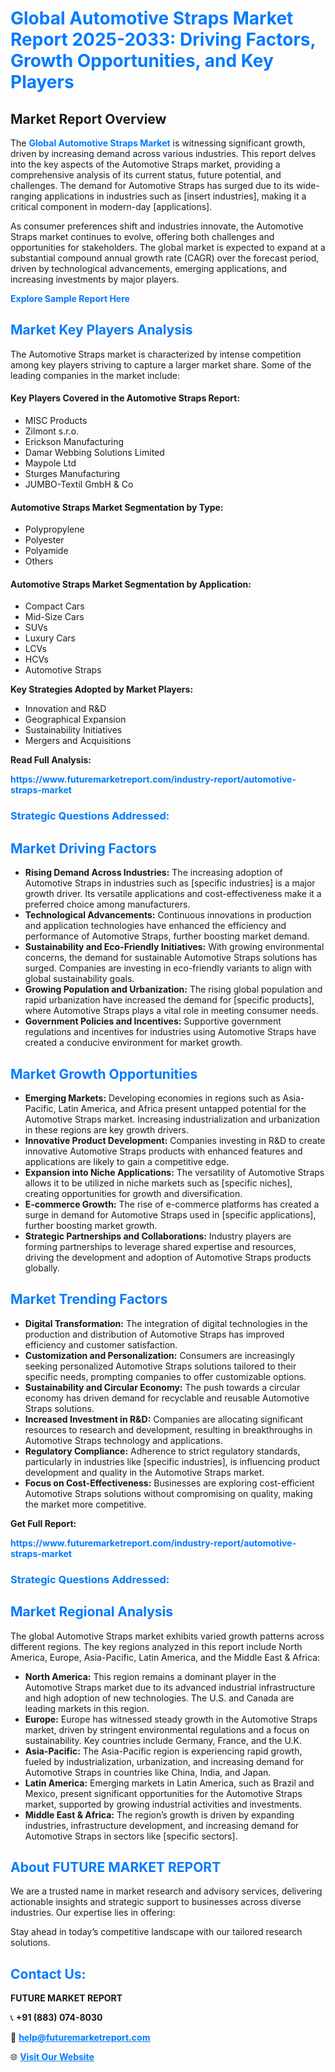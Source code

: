 <h1 style="color: #007BFF;">Global Automotive Straps Market Report 2025-2033: Driving Factors, Growth Opportunities, and Key Players</h1>

<section id="overview">
<h2>Market Report Overview</h2>
<p>The <a href="https://www.futuremarketreport.com/industry-report/automotive-straps-market" style="color: #007BFF; text-decoration: none;"><strong>Global Automotive Straps Market</strong></a> is witnessing significant growth, driven by increasing demand across various industries. This report delves into the key aspects of the Automotive Straps market, providing a comprehensive analysis of its current status, future potential, and challenges. The demand for Automotive Straps has surged due to its wide-ranging applications in industries such as [insert industries], making it a critical component in modern-day [applications].</p>
<p>As consumer preferences shift and industries innovate, the Automotive Straps market continues to evolve, offering both challenges and opportunities for stakeholders. The global market is expected to expand at a substantial compound annual growth rate (CAGR) over the forecast period, driven by technological advancements, emerging applications, and increasing investments by major players.</p>
</section>

<section id="overview">
<p><a href="https://www.futuremarketreport.com/request-sample/reportId=116812" style="color: #007BFF; text-decoration: none;"><strong>Explore Sample Report Here</strong></a></p>
</section>

<section id="key-players">
<h2 style="color: #007BFF;">Market Key Players Analysis</h2>
<p>The Automotive Straps market is characterized by intense competition among key players striving to capture a larger market share. Some of the leading companies in the market include:</p>
<h4>Key Players Covered in the Automotive Straps Report:</h4>
<ul><li>MISC Products</li><li>Zilmont s.r.o.</li><li>Erickson Manufacturing</li><li>Damar Webbing Solutions Limited</li><li>Maypole Ltd</li><li>Sturges Manufacturing</li><li>JUMBO-Textil GmbH &amp; Co</li></ul>
<h4>Automotive Straps Market Segmentation by Type:</h4>
<ul><li>Polypropylene</li><li>Polyester</li><li>Polyamide</li><li>Others</li></ul>

<h4>Automotive Straps Market Segmentation by Application:</h4>
<ul><li>Compact Cars</li><li>Mid-Size Cars</li><li>SUVs</li><li>Luxury Cars</li><li>LCVs</li><li>HCVs</li><li>Automotive Straps</li></ul>
<p><strong>Key Strategies Adopted by Market Players:</strong></p>
<ul>
<li>Innovation and R&D</li>
<li>Geographical Expansion</li>
<li>Sustainability Initiatives</li>
<li>Mergers and Acquisitions</li>
</ul>
</section>

<section>
<p><strong>Read Full Analysis: </strong></p><a href="https://www.futuremarketreport.com/industry-report/automotive-straps-market" style="color: #007BFF; text-decoration: none;"><strong>https://www.futuremarketreport.com/industry-report/automotive-straps-market</strong></a>
<h3 style="color: #007BFF;">Strategic Questions Addressed:</h3>
</section>

<section id="driving-factors">
<h2 style="color: #007BFF;">Market Driving Factors</h2>
<ul>
<li><strong>Rising Demand Across Industries:</strong> The increasing adoption of Automotive Straps in industries such as [specific industries] is a major growth driver. Its versatile applications and cost-effectiveness make it a preferred choice among manufacturers.</li>
<li><strong>Technological Advancements:</strong> Continuous innovations in production and application technologies have enhanced the efficiency and performance of Automotive Straps, further boosting market demand.</li>
<li><strong>Sustainability and Eco-Friendly Initiatives:</strong> With growing environmental concerns, the demand for sustainable Automotive Straps solutions has surged. Companies are investing in eco-friendly variants to align with global sustainability goals.</li>
<li><strong>Growing Population and Urbanization:</strong> The rising global population and rapid urbanization have increased the demand for [specific products], where Automotive Straps plays a vital role in meeting consumer needs.</li>
<li><strong>Government Policies and Incentives:</strong> Supportive government regulations and incentives for industries using Automotive Straps have created a conducive environment for market growth.</li>
</ul>
</section>

<section id="growth-opportunities">
<h2 style="color: #007BFF;">Market Growth Opportunities</h2>
<ul>
<li><strong>Emerging Markets:</strong> Developing economies in regions such as Asia-Pacific, Latin America, and Africa present untapped potential for the Automotive Straps market. Increasing industrialization and urbanization in these regions are key growth drivers.</li>
<li><strong>Innovative Product Development:</strong> Companies investing in R&D to create innovative Automotive Straps products with enhanced features and applications are likely to gain a competitive edge.</li>
<li><strong>Expansion into Niche Applications:</strong> The versatility of Automotive Straps allows it to be utilized in niche markets such as [specific niches], creating opportunities for growth and diversification.</li>
<li><strong>E-commerce Growth:</strong> The rise of e-commerce platforms has created a surge in demand for Automotive Straps used in [specific applications], further boosting market growth.</li>
<li><strong>Strategic Partnerships and Collaborations:</strong> Industry players are forming partnerships to leverage shared expertise and resources, driving the development and adoption of Automotive Straps products globally.</li>
</ul>
</section>

<section id="trending-factors">
<h2 style="color: #007BFF;">Market Trending Factors</h2>
<ul>
<li><strong>Digital Transformation:</strong> The integration of digital technologies in the production and distribution of Automotive Straps has improved efficiency and customer satisfaction.</li>
<li><strong>Customization and Personalization:</strong> Consumers are increasingly seeking personalized Automotive Straps solutions tailored to their specific needs, prompting companies to offer customizable options.</li>
<li><strong>Sustainability and Circular Economy:</strong> The push towards a circular economy has driven demand for recyclable and reusable Automotive Straps solutions.</li>
<li><strong>Increased Investment in R&D:</strong> Companies are allocating significant resources to research and development, resulting in breakthroughs in Automotive Straps technology and applications.</li>
<li><strong>Regulatory Compliance:</strong> Adherence to strict regulatory standards, particularly in industries like [specific industries], is influencing product development and quality in the Automotive Straps market.</li>
<li><strong>Focus on Cost-Effectiveness:</strong> Businesses are exploring cost-efficient Automotive Straps solutions without compromising on quality, making the market more competitive.</li>
</ul>
</section>

<section>
<p><strong>Get Full Report: </strong></p><a href="https://www.futuremarketreport.com/industry-report/automotive-straps-market" style="color: #007BFF; text-decoration: none;"><strong>https://www.futuremarketreport.com/industry-report/automotive-straps-market</strong></a>
<h3 style="color: #007BFF;">Strategic Questions Addressed:</h3>
</section>


<section id="regional-analysis">
<h2 style="color: #007BFF;">Market Regional Analysis</h2>
<p>The global Automotive Straps market exhibits varied growth patterns across different regions. The key regions analyzed in this report include North America, Europe, Asia-Pacific, Latin America, and the Middle East & Africa:</p>
<ul>
<li><strong>North America:</strong> This region remains a dominant player in the Automotive Straps market due to its advanced industrial infrastructure and high adoption of new technologies. The U.S. and Canada are leading markets in this region.</li>
<li><strong>Europe:</strong> Europe has witnessed steady growth in the Automotive Straps market, driven by stringent environmental regulations and a focus on sustainability. Key countries include Germany, France, and the U.K.</li>
<li><strong>Asia-Pacific:</strong> The Asia-Pacific region is experiencing rapid growth, fueled by industrialization, urbanization, and increasing demand for Automotive Straps in countries like China, India, and Japan.</li>
<li><strong>Latin America:</strong> Emerging markets in Latin America, such as Brazil and Mexico, present significant opportunities for the Automotive Straps market, supported by growing industrial activities and investments.</li>
<li><strong>Middle East & Africa:</strong> The region’s growth is driven by expanding industries, infrastructure development, and increasing demand for Automotive Straps in sectors like [specific sectors].</li>
</ul>
</section>

<footer>
<h2 style="color: #007BFF;">About FUTURE MARKET REPORT</h2>
<p>We are a trusted name in market research and advisory services, delivering actionable insights and strategic support to businesses across diverse industries. Our expertise lies in offering:</p>

<p>Stay ahead in today’s competitive landscape with our tailored research solutions.</p>

<h2 style="color: #007BFF;">Contact Us:</h2>
<p><strong>FUTURE MARKET REPORT</strong></p>
<p>📞 <strong>+91 (883) 074-8030</strong></p>
<p>📧 <strong><a href="mailto:help@futuremarketreport.com" style="color: #007BFF;">help@futuremarketreport.com</a></strong></p>
<p>🌐 <strong><a href="https://www.futuremarketreport.com/" style="color: #007BFF;">Visit Our Website</a></strong></p>
</footer>